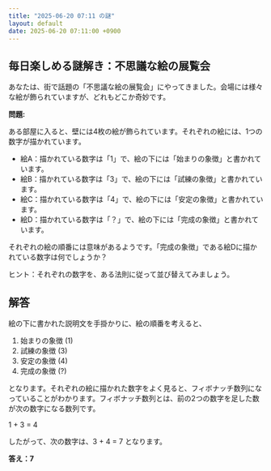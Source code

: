 ```yaml
---
title: "2025-06-20 07:11 の謎"
layout: default
date: 2025-06-20 07:11:00 +0900
---
```

## 毎日楽しめる謎解き：不思議な絵の展覧会

あなたは、街で話題の「不思議な絵の展覧会」にやってきました。会場には様々な絵が飾られていますが、どれもどこか奇妙です。

**問題:**

ある部屋に入ると、壁には4枚の絵が飾られています。それぞれの絵には、1つの数字が描かれています。

*   絵A：描かれている数字は「1」で、絵の下には「始まりの象徴」と書かれています。
*   絵B：描かれている数字は「3」で、絵の下には「試練の象徴」と書かれています。
*   絵C：描かれている数字は「4」で、絵の下には「安定の象徴」と書かれています。
*   絵D：描かれている数字は「？」で、絵の下には「完成の象徴」と書かれています。

それぞれの絵の順番には意味があるようです。「完成の象徴」である絵Dに描かれている数字は何でしょうか？

ヒント：それぞれの数字を、ある法則に従って並び替えてみましょう。

## 解答

絵の下に書かれた説明文を手掛かりに、絵の順番を考えると、

1.  始まりの象徴 (1)
2.  試練の象徴 (3)
3.  安定の象徴 (4)
4.  完成の象徴 (?)

となります。それぞれの絵に描かれた数字をよく見ると、フィボナッチ数列になっていることがわかります。フィボナッチ数列とは、前の2つの数字を足した数が次の数字になる数列です。

1 + 3 = 4

したがって、次の数字は、3 + 4 = 7 となります。

**答え：7**
